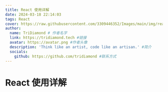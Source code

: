 ```yaml
---
title: React 使用详解
date: 2024-03-18 22:14:03
tags: React
cover: https://raw.githubusercontent.com/3309446352/Images/main/img/react.svg
author:
  name: TriDiamond # 作者名字
  link: https://tridiamond.tech #链接
  avatar: https://avatar.png #作者头像
  description: 'Think like an artist, code like an artisan.' #简介
  socials:
    github: https://github.com/tridiamond #联系方式
---
```

# React 使用详解
